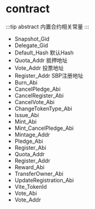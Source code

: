 # contract

:::tip abstract
内置合约相关常量
:::

- Snapshot_Gid
- Delegate_Gid
- Default_Hash 默认Hash
- Quota_Addr 抵押地址
- Vote_Addr 投票地址
- Register_Addr SBP注册地址
- Burn_Abi
- CancelPledge_Abi
- CancelRegister_Abi
- CancelVote_Abi
- ChangeTokenType_Abi
- Issue_Abi
- Mint_Abi
- Mint_CancelPledge_Abi
- Mintage_Addr
- Pledge_Abi
- Register_Abi
- Quota_Addr
- Register_Addr
- Reward_Abi
- TransferOwner_Abi
- UpdateRegistration_Abi
- Vite_TokenId
- Vote_Abi
- Vote_Addr
